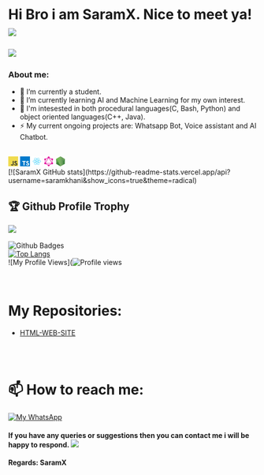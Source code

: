 # Hi Bro i am SaramX. Nice to meet ya!   <img src="https://c.tenor.com/y9nm4uVkjUIAAAAi/cute.gif" width="2px">


<a href="https://t.me/Ftx00"><img align='centre' src='https://c.tenor.com/AOPVAMTmFfQAAAAC/mochizou-mochizou-ooji.gif' width='200"'> </a>

### About me:
- 🔭 I’m currently a student.
- 🌱 I’m currently learning AI and Machine Learning for my own interest. 
- 🤔 I'm intesested in both procedural languages(C, Bash, Python) and object oriented languages(C++, Java).
- ⚡ My current ongoing projects are: Whatsapp Bot, Voice assistant and AI Chatbot.
<br>
<code><img height="20" src="https://raw.githubusercontent.com/github/explore/80688e429a7d4ef2fca1e82350fe8e3517d3494d/topics/javascript/javascript.png"></code>
<code><img height="20" src="https://raw.githubusercontent.com/github/explore/80688e429a7d4ef2fca1e82350fe8e3517d3494d/topics/typescript/typescript.png"></code>
<code><img height="20" src="https://raw.githubusercontent.com/github/explore/80688e429a7d4ef2fca1e82350fe8e3517d3494d/topics/react/react.png"></code>
<code><img height="20" src="https://raw.githubusercontent.com/github/explore/5c058a388828bb5fde0bcafd4bc867b5bb3f26f3/topics/graphql/graphql.png"></code>
<code><img height="20" src="https://raw.githubusercontent.com/github/explore/80688e429a7d4ef2fca1e82350fe8e3517d3494d/topics/nodejs/nodejs.png"></code>  
<br>
[![SaramX GitHub stats](https://github-readme-stats.vercel.app/api?username=saramkhani&show_icons=true&theme=radical)
<br>
<h2>🏆 Github Profile Trophy</h2>
<a>
  <img width=500 src="https://github-profile-trophy.vercel.app/?username=ryo-ma&theme=matrix"/>
</a>
<br>

![Github Badges](https://github-readme-stats.vercel.app/api?username=saramkhani&show_icons=true&theme=vision-friendly-dark)<br>
[![Top Langs](https://github-readme-stats.vercel.app/api/top-langs/?username=saramkhani&layout=compact)](https://github.com/saramkhani/github-readme-stats)<br>
![My Profile Views](![Profile views](https://gpvc.arturio.dev/)
<br>
<br>
<br>


# My Repositories:

-   [HTML-WEB-SITE](https://github.com/saramkhani/Full-HTML-Website)
<br>
<br>


# 📫 How to reach me:
[![My WhatsApp](https://img.shields.io/badge/WhatsApp-25D366?style=for-the-badge&logo=whatsapp&logoColor=white)](https://wa.me/923414495475)
<br>


#### If you have any queries or suggestions then you can contact me i will be happy to respond. <img src="https://c.tenor.com/y9nm4uVkjUIAAAAi/cute.gif" width="20px">
#### Regards: SaramX
<br>
